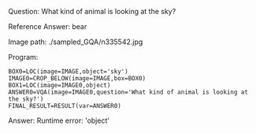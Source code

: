 Question: What kind of animal is looking at the sky?

Reference Answer: bear

Image path: ./sampled_GQA/n335542.jpg

Program:

```
BOX0=LOC(image=IMAGE,object='sky')
IMAGE0=CROP_BELOW(image=IMAGE,box=BOX0)
BOX1=LOC(image=IMAGE0,object)
ANSWER0=VQA(image=IMAGE0,question='What kind of animal is looking at the sky?')
FINAL_RESULT=RESULT(var=ANSWER0)
```
Answer: Runtime error: 'object'

